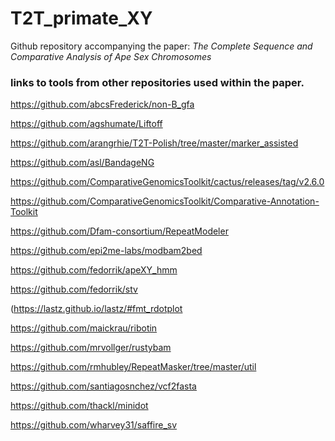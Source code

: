 # T2T_primate_XY


Github repository accompanying the paper: *The Complete Sequence and Comparative Analysis of Ape Sex Chromosomes*


### links to tools from other repositories used within the paper. 

https://github.com/abcsFrederick/non-B_gfa

https://github.com/agshumate/Liftoff

https://github.com/arangrhie/T2T-Polish/tree/master/marker_assisted

https://github.com/asl/BandageNG

https://github.com/ComparativeGenomicsToolkit/cactus/releases/tag/v2.6.0

https://github.com/ComparativeGenomicsToolkit/Comparative-Annotation-Toolkit

https://github.com/Dfam-consortium/RepeatModeler

https://github.com/epi2me-labs/modbam2bed

https://github.com/fedorrik/apeXY_hmm

https://github.com/fedorrik/stv

(https://lastz.github.io/lastz/#fmt_rdotplot

https://github.com/maickrau/ribotin

https://github.com/mrvollger/rustybam

https://github.com/rmhubley/RepeatMasker/tree/master/util

https://github.com/santiagosnchez/vcf2fasta

https://github.com/thackl/minidot

https://github.com/wharvey31/saffire_sv

